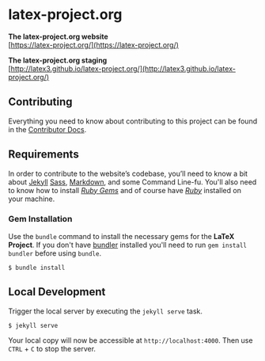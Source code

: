 # latex-project.org

**The latex-project.org website**  
[https://latex-project.org/](https://latex-project.org/)

**The latex-project.org staging**  
[http://latex3.github.io/latex-project.org/](http://latex3.github.io/latex-project.org/)

## Contributing
Everything you need to know about contributing to this project can be found in the [Contributor Docs](https://github.com/a11yproject/a11yproject.com/blob/gh-pages/CONTRIBUTING.md).

## Requirements
In order to contribute to the website&rsquo;s codebase, you&rsquo;ll need to know a bit about [Jekyll](https://github.com/jekyll/jekyll) [Sass](http://sass-lang.com), [Markdown](http://daringfireball.net/projects/markdown/), and some Command Line-fu. You'll also need to know how to install *[Ruby Gems](https://rvm.io)* and of course have *[Ruby](http://www.ruby-lang.org/en/downloads/)* installed on your machine.

### Gem Installation
Use the ``bundle`` command to install the necessary gems for the **LaTeX Project**. If you don't have [bundler](http://gembundler.com) installed you'll need to run ``gem install bundler`` before using ``bundle``.

    $ bundle install

## Local Development
Trigger the local server by executing the ``jekyll serve`` task.

    $ jekyll serve

Your local copy will now be accessible at `http://localhost:4000`. Then use `CTRL` + `C` to stop the server.
